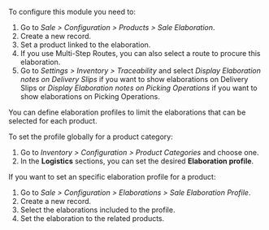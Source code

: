 To configure this module you need to:

1.  Go to *Sale \> Configuration \> Products \> Sale Elaboration*.
2.  Create a new record.
3.  Set a product linked to the elaboration.
4.  If you use Multi-Step Routes, you can also select a route to procure
    this elaboration.
5.  Go to *Settings \> Inventory \> Traceability* and select *Display
    Elaboration notes on Delivery Slips* if you want to show
    elaborations on Delivery Slips or *Display Elaboration notes on
    Picking Operations* if you want to show elaborations on Picking
    Operations.

You can define elaboration profiles to limit the elaborations that can be
selected for each product.

To set the profile globally for a product category:

1. Go to *Inventory > Configuration > Product Categories* and choose one.
2. In the **Logistics** sections, you can set the desired **Elaboration profile**.

If you want to set an specific elaboration profile for a product:

1.  Go to *Sale \> Configuration \> Elaborations \> Sale Elaboration Profile*.
2.  Create a new record.
3.  Select the elaborations included to the profile.
4.  Set the elaboration to the related products.
